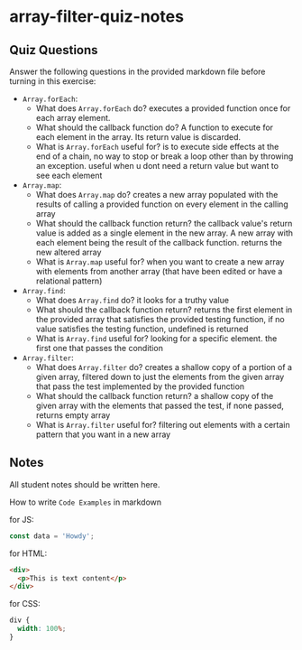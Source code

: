 # array-filter-quiz-notes

## Quiz Questions

Answer the following questions in the provided markdown file before turning in this exercise:

- `Array.forEach`:
  - What does `Array.forEach` do?
    executes a provided function once for each array element.
  - What should the callback function do?
    A function to execute for each element in the array. Its return value is discarded.
  - What is `Array.forEach` useful for?
    is to execute side effects at the end of a chain, no way to stop or break a loop other than by throwing an exception. useful when u dont need a return value but want to see each element
- `Array.map`:
  - What does `Array.map` do?
    creates a new array populated with the results of calling a provided function on every element in the calling array
  - What should the callback function return?
    the callback value's return value is added as a single element in the new array. A new array with each element being the result of the callback function. returns the new altered array
  - What is `Array.map` useful for?
    when you want to create a new array with elements from another array (that have been edited or have a relational pattern)
- `Array.find`:
  - What does `Array.find` do?
    it looks for a truthy value
  - What should the callback function return?
    returns the first element in the provided array that satisfies the provided testing function, if no value satisfies the testing function, undefined is returned
  - What is `Array.find` useful for?
    looking for a specific element. the first one that passes the condition
- `Array.filter`:
  - What does `Array.filter` do?
    creates a shallow copy of a portion of a given array, filtered down to just the elements from the given array that pass the test implemented by the provided function
  - What should the callback function return?
    a shallow copy of the given array with the elements that passed the test, if none passed, returns empty array
  - What is `Array.filter` useful for?
    filtering out elements with a certain pattern that you want in a new array

## Notes

All student notes should be written here.

How to write `Code Examples` in markdown

for JS:

```javascript
const data = 'Howdy';
```

for HTML:

```html
<div>
  <p>This is text content</p>
</div>
```

for CSS:

```css
div {
  width: 100%;
}
```
